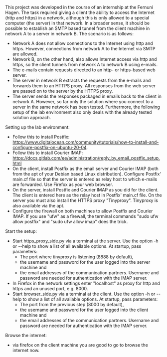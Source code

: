 This project was developed in the course of an internship at the Fernuni Hagen. The task required giving a client the ability to access the Internet (http and https) in a network, although this is only allowed to a special computer (the server) in that network. In a broader sense, it should be possible to establish an SMTP based tunnel from the client machine in network A to a server in network B. The scenario is as follows: 
- Network A does not allow connections to the Internet using http and https. However, connections from network A to the Internet via SMTP are allowed.
- Network B, on the other hand, also allows Internet access via http and https, so the client tunnels from network A to network B using e-mails.
- The e-mails contain requests directed to an http- or https-based web server.
- The server in network B extracts the requests from the e-mails and forwards them to an HTTPS proxy. All responses from the web server are passed on to the server by the HTTPS proxy.
- The server sends the responses packaged in emails back to the client in network A.
However, so far only the solution where you connect to a server in the same network has been tested. Furthermore, the following setup of the lab environment also only deals with the already tested solution approach.

Setting up the lab environment: 
- Follow this to install Postfix: https://www.digitalocean.com/community/tutorials/how-to-install-and-configure-postfix-on-ubuntu-20-04.
- Follow this to install Courier IMAP: https://docs.gitlab.com/ee/administration/reply_by_email_postfix_setup.html
- On the client, install Postfix as the email server and Courier IMAP (both from the apt of your Debian based Linux distribution). Configure Postfix' main.cf file so that the server is entered as relay host to which e-mails are forwarded. Use Firefox as your web browser.
- On the server, install Postfix and Courier IMAP as you did for the client. The client is entered here as the relay host in Postfix' main.cf file. On the server you must also install the HTTPS proxy "Tinyproxy". Tinyproxy is also available via the apt.
- Configure the firewall on both machines to allow Postfix and Courier IMAP. If you use "ufw" as a firewall, the terminal commands "sudo ufw allow postfix" and "sudo ufw allow imap" does the trick.

Start the setup:
- Start https_proxy_side.py via a terminal at the server. Use the option -h or --help to show a list of all available options. At startup, pass parameters:
  - The port where tinyproxy is listening (8888 by default),
  - the username and password for the user logged into the server machine and
  - the email addresses of the communication partners.
  Username and password are needed for authentication with the IMAP server.
- In Firefox in the network settings enter "localhost" as proxy for http and https and an unused port, e.g. 8000.
- Start browser_side.py via a terminal at the client. Use the option -h or --help to show a list of all available options. At startup, pass parameters:
  - The port from the previous step (8000 by default),
  - the username and password for the user logged into the client machine and
  - the email addresses of the communication partners.
  Username and password are needed for authentication with the IMAP server.

Browse the internet:
- via firefox on the client machine you are good to go to browse the internet now.
